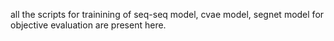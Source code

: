 all the scripts for trainining of seq-seq model, cvae model, segnet model for objective evaluation are present here.
